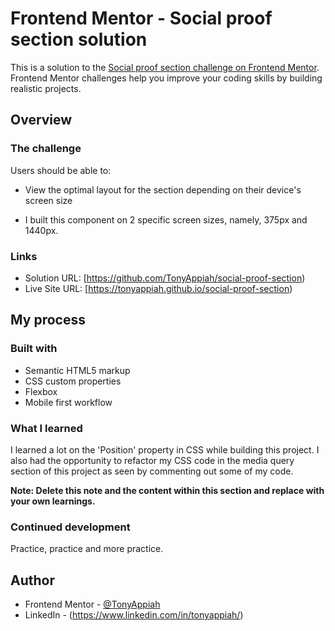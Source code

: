 # Frontend Mentor - Social proof section solution

This is a solution to the [Social proof section challenge on Frontend Mentor](https://www.frontendmentor.io/challenges/social-proof-section-6e0qTv_bA). Frontend Mentor challenges help you improve your coding skills by building realistic projects. 


## Overview

### The challenge

Users should be able to:

- View the optimal layout for the section depending on their device's screen size

- I built this component on 2 specific screen sizes, namely, 375px and 1440px.

### Links

- Solution URL: [https://github.com/TonyAppiah/social-proof-section)
- Live Site URL: [https://tonyappiah.github.io/social-proof-section)

## My process

### Built with

- Semantic HTML5 markup
- CSS custom properties
- Flexbox
- Mobile first workflow


### What I learned

I learned a lot on the 'Position' property in CSS while building this project. I also had the opportunity to refactor my CSS code in the media query section of this project as seen by commenting out some of my code.

**Note: Delete this note and the content within this section and replace with your own learnings.**

### Continued development

Practice, practice and more practice.



## Author

- Frontend Mentor - [@TonyAppiah](https://www.frontendmentor.io/profile/TonyAppiah)
- LinkedIn - (https://www.linkedin.com/in/tonyappiah/)


